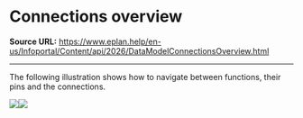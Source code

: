 # Connections overview

**Source URL:** https://www.eplan.help/en-us/Infoportal/Content/api/2026/DataModelConnectionsOverview.html

---

The following illustration shows how to navigate between functions, their pins and the connections.

![](graphs/DataModel_ConnectionFunction.png)[![](graphs/DataModel_ConnOverview.png)](graphs/DataModel_ConnOverview.png "Click to enlarge")